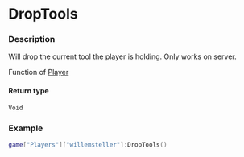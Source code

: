 # DropTools
### Description
Will drop the current tool the player is holding. Only works on server.

Function of [Player](/classes/Player/)

#### Return type
`Void`

### Example
```lua
game["Players"]["willemsteller"]:DropTools()
```
